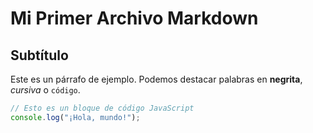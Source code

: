 # Mi Primer Archivo Markdown

## Subtítulo

Este es un párrafo de ejemplo. Podemos destacar palabras en **negrita**, *cursiva* o `código`.

```javascript
// Esto es un bloque de código JavaScript
console.log("¡Hola, mundo!");